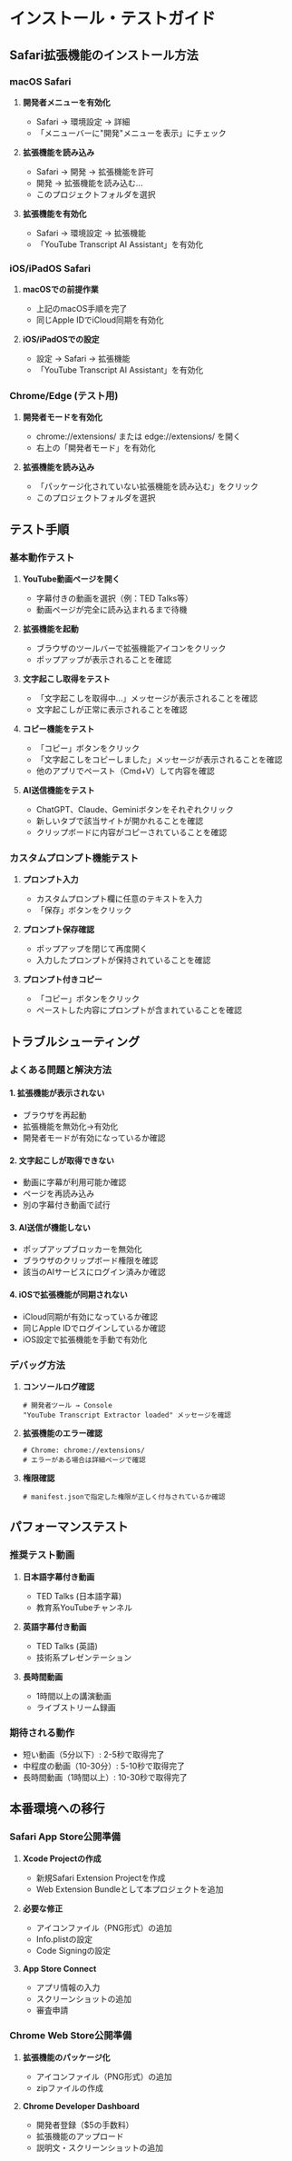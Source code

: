 # インストール・テストガイド

## Safari拡張機能のインストール方法

### macOS Safari

1. **開発者メニューを有効化**
   - Safari → 環境設定 → 詳細
   - 「メニューバーに"開発"メニューを表示」にチェック

2. **拡張機能を読み込み**
   - Safari → 開発 → 拡張機能を許可
   - 開発 → 拡張機能を読み込む...
   - このプロジェクトフォルダを選択

3. **拡張機能を有効化**
   - Safari → 環境設定 → 拡張機能
   - 「YouTube Transcript AI Assistant」を有効化

### iOS/iPadOS Safari

1. **macOSでの前提作業**
   - 上記のmacOS手順を完了
   - 同じApple IDでiCloud同期を有効化

2. **iOS/iPadOSでの設定**
   - 設定 → Safari → 拡張機能
   - 「YouTube Transcript AI Assistant」を有効化

### Chrome/Edge (テスト用)

1. **開発者モードを有効化**
   - chrome://extensions/ または edge://extensions/ を開く
   - 右上の「開発者モード」を有効化

2. **拡張機能を読み込み**
   - 「パッケージ化されていない拡張機能を読み込む」をクリック
   - このプロジェクトフォルダを選択

## テスト手順

### 基本動作テスト

1. **YouTube動画ページを開く**
   - 字幕付きの動画を選択（例：TED Talks等）
   - 動画ページが完全に読み込まれるまで待機

2. **拡張機能を起動**
   - ブラウザのツールバーで拡張機能アイコンをクリック
   - ポップアップが表示されることを確認

3. **文字起こし取得をテスト**
   - 「文字起こしを取得中...」メッセージが表示されることを確認
   - 文字起こしが正常に表示されることを確認

4. **コピー機能をテスト**
   - 「コピー」ボタンをクリック
   - 「文字起こしをコピーしました」メッセージが表示されることを確認
   - 他のアプリでペースト（Cmd+V）して内容を確認

5. **AI送信機能をテスト**
   - ChatGPT、Claude、Geminiボタンをそれぞれクリック
   - 新しいタブで該当サイトが開かれることを確認
   - クリップボードに内容がコピーされていることを確認

### カスタムプロンプト機能テスト

1. **プロンプト入力**
   - カスタムプロンプト欄に任意のテキストを入力
   - 「保存」ボタンをクリック

2. **プロンプト保存確認**
   - ポップアップを閉じて再度開く
   - 入力したプロンプトが保持されていることを確認

3. **プロンプト付きコピー**
   - 「コピー」ボタンをクリック
   - ペーストした内容にプロンプトが含まれていることを確認

## トラブルシューティング

### よくある問題と解決方法

#### 1. 拡張機能が表示されない
- ブラウザを再起動
- 拡張機能を無効化→有効化
- 開発者モードが有効になっているか確認

#### 2. 文字起こしが取得できない
- 動画に字幕が利用可能か確認
- ページを再読み込み
- 別の字幕付き動画で試行

#### 3. AI送信が機能しない
- ポップアップブロッカーを無効化
- ブラウザのクリップボード権限を確認
- 該当のAIサービスにログイン済みか確認

#### 4. iOSで拡張機能が同期されない
- iCloud同期が有効になっているか確認
- 同じApple IDでログインしているか確認
- iOS設定で拡張機能を手動で有効化

### デバッグ方法

1. **コンソールログ確認**
   ```
   # 開発者ツール → Console
   "YouTube Transcript Extractor loaded" メッセージを確認
   ```

2. **拡張機能のエラー確認**
   ```
   # Chrome: chrome://extensions/
   # エラーがある場合は詳細ページで確認
   ```

3. **権限確認**
   ```
   # manifest.jsonで指定した権限が正しく付与されているか確認
   ```

## パフォーマンステスト

### 推奨テスト動画

1. **日本語字幕付き動画**
   - TED Talks (日本語字幕)
   - 教育系YouTubeチャンネル

2. **英語字幕付き動画**
   - TED Talks (英語)
   - 技術系プレゼンテーション

3. **長時間動画**
   - 1時間以上の講演動画
   - ライブストリーム録画

### 期待される動作

- 短い動画（5分以下）: 2-5秒で取得完了
- 中程度の動画（10-30分）: 5-10秒で取得完了
- 長時間動画（1時間以上）: 10-30秒で取得完了

## 本番環境への移行

### Safari App Store公開準備

1. **Xcode Projectの作成**
   - 新規Safari Extension Projectを作成
   - Web Extension Bundleとして本プロジェクトを追加

2. **必要な修正**
   - アイコンファイル（PNG形式）の追加
   - Info.plistの設定
   - Code Signingの設定

3. **App Store Connect**
   - アプリ情報の入力
   - スクリーンショットの追加
   - 審査申請

### Chrome Web Store公開準備

1. **拡張機能のパッケージ化**
   - アイコンファイル（PNG形式）の追加
   - zipファイルの作成

2. **Chrome Developer Dashboard**
   - 開発者登録（$5の手数料）
   - 拡張機能のアップロード
   - 説明文・スクリーンショットの追加